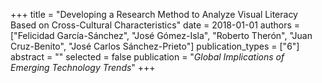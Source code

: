 +++
title = "Developing a Research Method to Analyze Visual Literacy Based on Cross-Cultural Characteristics"
date = 2018-01-01
authors = ["Felicidad García-Sánchez", "José Gómez-Isla", "Roberto Therón", "Juan Cruz-Benito", "José Carlos Sánchez-Prieto"]
publication_types = ["6"]
abstract = ""
selected = false
publication = "*Global Implications of Emerging Technology Trends*"
+++

